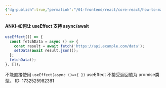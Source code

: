 ```yaml
---
{"dg-publish":true,"permalink":"/01-frontend/react/core-react/how-to-make-request-inside-use-effect/","title":"如何在useEffect中 进行异步请求","tags":["react","frontend","hooks"],"created":"2024-11-25T15:54:59.540+08:00","updated":"2024-12-02T14:58:35.998+08:00"}
---
```


#### ANKI-如何让 useEffect 支持 async/await
```jsx
useEffect(() => {
  const fetchData = async () => {
    const result = await fetch('https://api.example.com/data');
    setData(await result.json());
  };
  fetchData();
}, []);
```
不能直接使用 `useEffect(async ()=>{ })` useEffect 不接受返回值为 promise类型。
ID: 1732525982381

